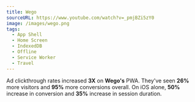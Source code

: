 ```yaml
---
title: Wego
sourceURL: https://www.youtube.com/watch?v=_pmjBZi5zY0
image: /images/wego.png
tags:
  - App Shell
  - Home Screen
  - IndexedDB
  - Offline
  - Service Worker
  - Travel
---
```


Ad clickthrough rates increased **3X** on **Wego's** PWA. They've seen **26%** more visitors and **95%** more conversions overall. On iOS alone, **50%** increase in conversion and **35%** increase in session duration.
